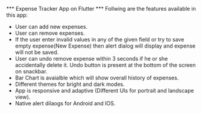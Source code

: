 *** Expense Tracker App on Flutter ***
Follwing are the features available in this app:
- User can add new expenses.
- User can remove expenses.
- If the user enter invalid values in any of the given field or try to save empty expense(New Expense) then alert dialog will display and expense will not be saved.
- User can undo remove expense within 3 seconds if he or she accidentally delete it. Undo button is present at the bottom of the screen on snackbar. 
- Bar Chart is avaialble which will show overall history of expenses.
- Different themes for bright and dark modes.
- App is responsive and adaptive (Different UIs for portrait and landscape view).
- Native alert dilaogs for Android and IOS.
